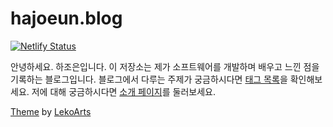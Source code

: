 # hajoeun.blog

[![Netlify Status](https://api.netlify.com/api/v1/badges/e6750aa7-94f1-4eae-8c14-7d78ef88e432/deploy-status)](https://app.netlify.com/sites/hajoeun/deploys)

안녕하세요. 하조은입니다. 이 저장소는 제가 소프트웨어를 개발하며 배우고 느낀 점을 기록하는 블로그입니다. 블로그에서 다루는 주제가 궁금하시다면 [태그 목록](https://hajoeun.blog/tags)을 확인해보세요. 저에 대해 궁금하시다면 [소개 페이지](https://hajoeun.blog/about)를 둘러보세요.

[Theme](https://github.com/LekoArts/gatsby-themes/tree/master/themes/gatsby-theme-minimal-blog) by [LekoArts](https://www.lekoarts.de/en/)
